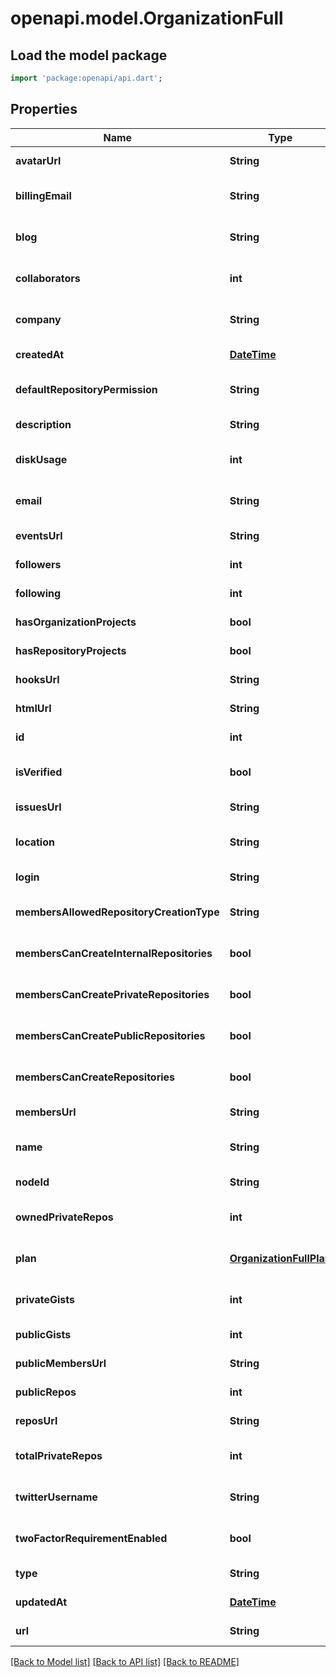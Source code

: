 # openapi.model.OrganizationFull

## Load the model package
```dart
import 'package:openapi/api.dart';
```

## Properties
Name | Type | Description | Notes
------------ | ------------- | ------------- | -------------
**avatarUrl** | **String** |  | [default to null]
**billingEmail** | **String** |  | [optional] [default to null]
**blog** | **String** |  | [optional] [default to null]
**collaborators** | **int** |  | [optional] [default to null]
**company** | **String** |  | [optional] [default to null]
**createdAt** | [**DateTime**](DateTime.md) |  | [default to null]
**defaultRepositoryPermission** | **String** |  | [optional] [default to null]
**description** | **String** |  | [default to null]
**diskUsage** | **int** |  | [optional] [default to null]
**email** | **String** |  | [optional] [default to null]
**eventsUrl** | **String** |  | [default to null]
**followers** | **int** |  | [default to null]
**following** | **int** |  | [default to null]
**hasOrganizationProjects** | **bool** |  | [default to null]
**hasRepositoryProjects** | **bool** |  | [default to null]
**hooksUrl** | **String** |  | [default to null]
**htmlUrl** | **String** |  | [default to null]
**id** | **int** |  | [default to null]
**isVerified** | **bool** |  | [optional] [default to null]
**issuesUrl** | **String** |  | [default to null]
**location** | **String** |  | [optional] [default to null]
**login** | **String** |  | [default to null]
**membersAllowedRepositoryCreationType** | **String** |  | [optional] [default to null]
**membersCanCreateInternalRepositories** | **bool** |  | [optional] [default to null]
**membersCanCreatePrivateRepositories** | **bool** |  | [optional] [default to null]
**membersCanCreatePublicRepositories** | **bool** |  | [optional] [default to null]
**membersCanCreateRepositories** | **bool** |  | [optional] [default to null]
**membersUrl** | **String** |  | [default to null]
**name** | **String** |  | [optional] [default to null]
**nodeId** | **String** |  | [default to null]
**ownedPrivateRepos** | **int** |  | [optional] [default to null]
**plan** | [**OrganizationFullPlan**](OrganizationFullPlan.md) |  | [optional] [default to null]
**privateGists** | **int** |  | [optional] [default to null]
**publicGists** | **int** |  | [default to null]
**publicMembersUrl** | **String** |  | [default to null]
**publicRepos** | **int** |  | [default to null]
**reposUrl** | **String** |  | [default to null]
**totalPrivateRepos** | **int** |  | [optional] [default to null]
**twitterUsername** | **String** |  | [optional] [default to null]
**twoFactorRequirementEnabled** | **bool** |  | [optional] [default to null]
**type** | **String** |  | [default to null]
**updatedAt** | [**DateTime**](DateTime.md) |  | [default to null]
**url** | **String** |  | [default to null]

[[Back to Model list]](../README.md#documentation-for-models) [[Back to API list]](../README.md#documentation-for-api-endpoints) [[Back to README]](../README.md)


